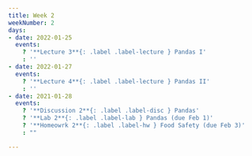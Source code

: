 ```yaml
---
title: Week 2
weekNumber: 2
days:
- date: 2022-01-25
  events:
    ? '**Lecture 3**{: .label .label-lecture } Pandas I'
    : ''
- date: 2022-01-27
  events:
    ? '**Lecture 4**{: .label .label-lecture } Pandas II'
    : ''
- date: 2021-01-28
  events:
    ? '**Discussion 2**{: .label .label-disc } Pandas'
    ? '**Lab 2**{: .label .label-lab } Pandas (due Feb 1)'
    ? '**Homeowrk 2**{: .label .label-hw } Food Safety (due Feb 3)'
    : ""

---
```

